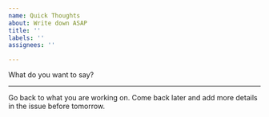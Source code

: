 ```yaml
---
name: Quick Thoughts
about: Write down ASAP
title: ''
labels: ''
assignees: ''

---
```


What do you want to say?




----------
Go back to what you are working on.
Come back later and add more details in the issue before tomorrow.
